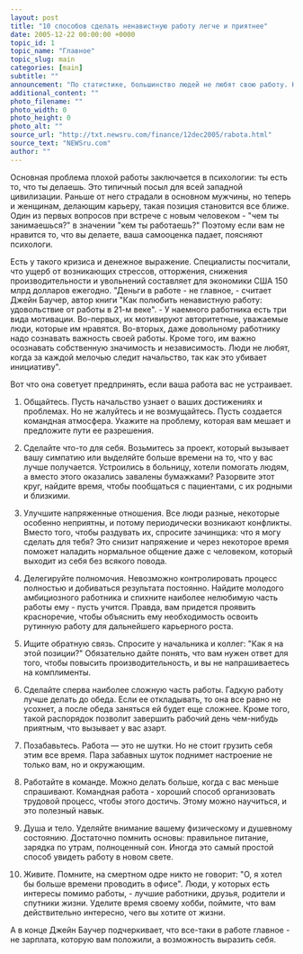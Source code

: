 ```yaml
---
layout: post
title: "10 способов сделать ненавистную работу легче и приятнее"
date: 2005-12-22 00:00:00 +0000
topic_id: 1
topic_name: "Главное"
topic_slug: main
categories: [main]
subtitle: ""
announcement: "По статистике, большинство людей не любят свою работу. Некоторые исследования показывают, что 87 процентам американцев их работа не нравится. Как с этим справиться? Позвонить на работу и прикинуться больным - не лучший способ. Деловой еженедельник Forbes публикует подборку из шести способов, которые помогут изменить суровые трудовые будни к лучшему."
additional_content: ""
photo_filename: ""
photo_width: 0
photo_height: 0
photo_alt: ""
source_url: "http://txt.newsru.com/finance/12dec2005/rabota.html"
source_text: "NEWSru.com"
author: ""
---
```

Основная проблема плохой работы заключается в психологии: ты есть то, что ты делаешь. Это типичный посыл для всей западной цивилизации. Раньше от него страдали в основном мужчины, но теперь и женщинам, делающим карьеру, такая позиция становится все ближе. Один из первых вопросов при встрече с новым человеком - "чем ты занимаешься?" в значении "кем ты работаешь?" Поэтому если вам не нравится то, что вы делаете, ваша самооценка падает, поясняют психологи.

Есть у такого кризиса и денежное выражение. Специалисты посчитали, что ущерб от возникающих стрессов, отторжения, снижения производительности и увольнений составляет для экономики США 150 млрд долларов ежегодно. "Деньги в работе - не главное, - считает Джейн Баучер, автор книги "Как полюбить ненавистную работу: удовольствие от работы в 21-м веке". - У наемного работника есть три вида мотивации. Во-первых, их мотивируют авторитетные, уважаемые люди, которые им нравятся. Во-вторых, даже довольному работнику надо сознавать важность своей работы. Кроме того, им важно осознавать собственную значимость и независимость. Люди не любят, когда за каждой мелочью следит начальство, так как это убивает инициативу".

Вот что она советует предпринять, если ваша работа вас не устраивает.

1. Общайтесь. Пусть начальство узнает о ваших достижениях и проблемах. Но не жалуйтесь и не возмущайтесь. Пусть создается командная атмосфера. Укажите на проблему, которая вам мешает и предложите пути ее разрешения.

2. Сделайте что-то для себя. Возьмитесь за проект, который вызывает вашу симпатию или выделяйте больше времени на то, что у вас лучше получается. Устроились в больницу, хотели помогать людям, а вместо этого оказались завалены бумажками? Разорвите этот круг, найдите время, чтобы пообщаться с пациентами, с их родными и близкими.

3. Улучшите напряженные отношения. Все люди разные, некоторые особенно неприятны, и потому периодически возникают конфликты. Вместо того, чтобы раздувать их, спросите зачинщика: что я могу сделать для тебя? Это снизит напряжение и через некоторое время поможет наладить нормальное общение даже с человеком, который выходит из себя без всякого повода.

4. Делегируйте полномочия. Невозможно контролировать процесс полностью и добиваться результата постоянно. Найдите молодого амбициозного работника и спихните наиболее нелюбимую часть работы ему - пусть учится. Правда, вам придется проявить красноречие, чтобы объяснить ему необходимость освоить рутинную работу для дальнейшего карьерного роста.

5. Ищите обратную связь. Спросите у начальника и коллег: "Как я на этой позиции?" Обязательно дайте понять, что вам нужен ответ для того, чтобы повысить производительность, и вы не напрашиваетесь на комплименты.

6. Сделайте сперва наиболее сложную часть работы. Гадкую работу лучше делать до обеда. Если ее откладывать, то она все равно не усохнет, а после обеда заняться ей будет еще сложнее. Кроме того, такой распорядок позволит завершить рабочий день чем-нибудь приятным, что вызывает у вас азарт.

7. Позабавьтесь. Работа &mdash; это не шутки. Но не стоит грузить себя этим все время. Пара забавных шуток поднимет настроение не только вам, но и окружающим.

8. Работайте в команде. Можно делать больше, когда с вас меньше спрашивают. Командная работа - хороший способ организовать трудовой процесс, чтобы этого достичь. Этому можно научиться, и это полезный навык.

9. Душа и тело. Уделяйте внимание вашему физическому и душевному состоянию. Достаточно помнить основы: правильное питание, зарядка по утрам, полноценный сон. Иногда это самый простой способ увидеть работу в новом свете.

10. Живите. Помните, на смертном одре никто не говорит: "О, я хотел бы больше времени проводить в офисе". Люди, у которых есть интересы помимо работы, - лучшие работники, друзья, родители и спутники жизни. Уделите время своему хобби, поймите, что вам действительно интересно, чего вы хотите от жизни.

А в конце Джейн Баучер подчеркивает, что все-таки в работе главное - не зарплата, которую вам положили, а возможность выразить себя.
